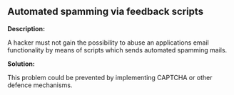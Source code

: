 
Automated spamming via feedback scripts
-------

**Description:**

A hacker must not gain the possibility to abuse an applications email functionality by 
means of scripts which sends automated spamming mails.


**Solution:**

This problem could be prevented by implementing CAPTCHA or other defence mechanisms.
	